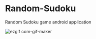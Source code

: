 # Random-Sudoku
Random Sudoku game android application 

![ezgif com-gif-maker](https://user-images.githubusercontent.com/70897603/146103530-b32806c3-59c9-4226-937a-5941133b526c.gif)
